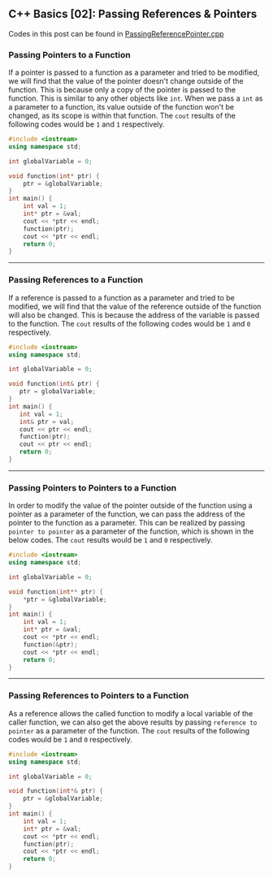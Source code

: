 ## C++ Basics [02]: Passing References \& Pointers

Codes in this post can be found in [PassingReferencePointer.cpp](https://github.com/c-huang-tty/c-huang-tty.github.io/blob/main/code/cpp/ReferencePointer/PassingReferencePointer.cpp)

### Passing Pointers to a Function
If a pointer is passed to a function as a parameter and tried to be modified, we will find that the value of the pointer doesn't change outside of the function. This is because only a copy of the pointer is passed to the function. This is similar to any other objects like `int`. When we pass a `int` as a parameter to a function, its value outside of the function won't be changed, as its scope is within that function. The `cout` results of the following codes would be `1` and `1` respectively. 
```cpp
#include <iostream>
using namespace std;

int globalVariable = 0;

void function(int* ptr) {
    ptr = &globalVariable;
}
int main() {
    int val = 1;
    int* ptr = &val;
    cout << *ptr << endl;
    function(ptr);
    cout << *ptr << endl;
    return 0;
}
```

---
### Passing References to a Function
If a reference is passed to a function as a parameter and tried to be modified, we will find that the value of the reference outside of the function will also be changed. This is because the address of the variable is passed to the function. The `cout` results of the following codes would be `1` and `0` respectively. 
```cpp
#include <iostream>
using namespace std;

int globalVariable = 0;

void function(int& ptr) {
   ptr = globalVariable;
}
int main() {
   int val = 1;
   int& ptr = val;
   cout << ptr << endl;
   function(ptr);
   cout << ptr << endl;
   return 0;
}
```

---
### Passing Pointers to Pointers to a Function
In order to modify the value of the pointer outside of the function using a pointer as a parameter of the function, we can pass the address of the pointer to the function as a parameter. This can be realized by passing `pointer to pointer` as a parameter of the function, which is shown in the below codes. The `cout` results would be `1` and `0` respectively.
```cpp
#include <iostream>
using namespace std;

int globalVariable = 0;

void function(int** ptr) {
    *ptr = &globalVariable;
}
int main() {
    int val = 1;
    int* ptr = &val;
    cout << *ptr << endl;
    function(&ptr);
    cout << *ptr << endl;
    return 0;
}
```

---
### Passing References to Pointers to a Function 
As a reference allows the called function to modify a local variable of the caller function, we can also get the above results by passing `reference to pointer` as a parameter of the function. The `cout` results of the following codes would be `1` and `0` respectively. 
```cpp
#include <iostream>
using namespace std;

int globalVariable = 0;

void function(int*& ptr) {
    ptr = &globalVariable;
}
int main() {
    int val = 1;
    int* ptr = &val;
    cout << *ptr << endl;
    function(ptr);
    cout << *ptr << endl;
    return 0;
}
```

